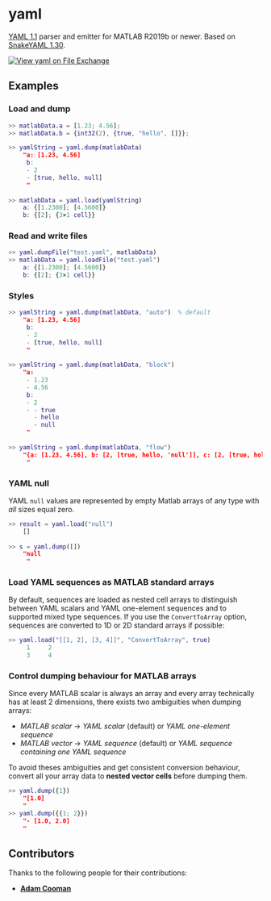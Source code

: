 # yaml
[YAML 1.1](https://yaml.org/spec/1.1/) parser and emitter for MATLAB R2019b or newer. Based on [SnakeYAML 1.30](https://bitbucket.org/snakeyaml/snakeyaml/src/master/).

[![View yaml on File Exchange](https://www.mathworks.com/matlabcentral/images/matlab-file-exchange.svg)](https://www.mathworks.com/matlabcentral/fileexchange/106765-yaml)

## Examples
### Load and dump
```Matlab
>> matlabData.a = [1.23; 4.56];
>> matlabData.b = {int32(2), {true, "hello", []}};

>> yamlString = yaml.dump(matlabData)
    "a: [1.23, 4.56]
     b:
     - 2
     - [true, hello, null]
     "
   
>> matlabData = yaml.load(yamlString)
    a: {[1.2300]; [4.5600]}
    b: {[2]; {3×1 cell}}
```

### Read and write files
```Matlab
>> yaml.dumpFile("test.yaml", matlabData)
>> matlabData = yaml.loadFile("test.yaml")
    a: {[1.2300]; [4.5600]}
    b: {[2]; {3×1 cell}}
```

### Styles
```Matlab
>> yamlString = yaml.dump(matlabData, "auto")  % default
    "a: [1.23, 4.56]
     b:
     - 2
     - [true, hello, null]
     "
     
>> yamlString = yaml.dump(matlabData, "block")
    "a: 
     - 1.23
     - 4.56
     b:
     - 2
     - - true
       - hello
       - null
     "
     
>> yamlString = yaml.dump(matlabData, "flow")
    "{a: [1.23, 4.56], b: [2, [true, hello, 'null']], c: [2, [true, hola]]}
     "
```
### YAML null
YAML `null` values are represented by empty Matlab arrays of any type with *all* sizes equal zero.
```Matlab
>> result = yaml.load("null")
    []
    
>> s = yaml.dump([])
    "null
     "
```

### Load YAML sequences as MATLAB standard arrays
By default, sequences are loaded as nested cell arrays to distinguish between YAML scalars and YAML one-element sequences and to supported mixed type sequences. If you use the `ConvertToArray` option, sequences are converted to 1D or 2D standard arrays if possible:
```Matlab
>> yaml.load("[[1, 2], [3, 4]]", "ConvertToArray", true)
     1     2
     3     4
```

### Control dumping behaviour for MATLAB arrays
Since every MATLAB scalar is always an array and every array technically has at least 2 dimensions, there exists two ambiguities when dumping arrays:
- *MATLAB scalar* &rarr; *YAML scalar* (default) or *YAML one-element sequence*
- *MATLAB vector* &rarr; *YAML sequence* (default) or *YAML sequence containing one YAML sequence*

To avoid theses ambiguities and get consistent conversion behaviour, convert all your array data to **nested vector cells** before dumping them.
```Matlab
>> yaml.dump({1})
    "[1.0]
    "
>> yaml.dump({{1; 2}})
    "- [1.0, 2.0]
    "
```

## Contributors

Thanks to the following people for their contributions:

- **[Adam Cooman](https://github.com/AdamCooman)**
